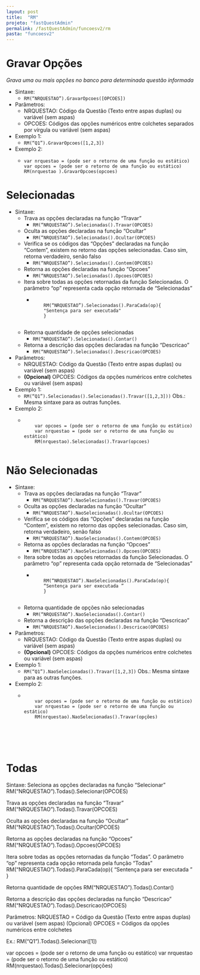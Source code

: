 ```yaml
---
layout: post
title:  "RM"
projeto: "fastQuestAdmin"
permalink: /fastQuestAdmin/funcoesv2/rm
pasta: "funcoesv2"
---
```


# Gravar Opções
*Grava uma ou mais opções no banco para determinada questão informada*

- Sintaxe: 
  - `RM(“NRQUESTAO”).GravarOpcoes([OPCOES])`
- Parâmetros:
  - NRQUESTAO: Código da Questão (Texto entre aspas duplas) ou variável (sem aspas)
  - OPCOES: Códigos das opções numéricos entre colchetes separados por vírgula ou variável (sem aspas)
- Exemplo 1:
  - `RM(“Q1”).GravarOpcoes([1,2,3])`
- Exemplo 2:
  - <pre>
    <code>var nrquestao = (pode ser o retorno de uma função ou estático)
    var opcoes = (pode ser o retorno de uma função ou estático)
    RM(nrquestao ).GravarOpcoes(opcoes)</code>
    </pre>


# Selecionadas

- Sintaxe:
  - Trava as opções declaradas na função “Travar” 
    - `RM(“NRQUESTAO”).Selecionadas().Travar(OPCOES)`
  - Oculta as opções declaradas na função “Ocultar”
    - `RM(“NRQUESTAO”).Selecionadas().Ocultar(OPCOES)`
  - Verifica se os códigos das “Opções” declaradas na função “Contem”, existem no retorno das opções selecionadas. Caso sim, retorna         verdadeiro, senão falso
    - `RM(“NRQUESTAO”).Selecionadas().Contem(OPCOES)`
  - Retorna as opções declaradas na função “Opcoes”
    - `RM(“NRQUESTAO”).Selecionadas().Opcoes(OPCOES)`
  - Itera sobre todas as opções retornadas da função Selecionadas. O parâmetro “op” representa cada opção retornada de “Selecionadas”
    - <pre>
        <code>
          RM(“NRQUESTAO”).Selecionadas().ParaCada(op){
          "Sentença para ser executada"
          }
        </code>
      </pre>
  - Retorna quantidade de opções selecionadas
    - `RM(“NRQUESTAO”).Selecionadas().Contar()`
  - Retorna a descrição das opções declaradas na função “Descricao”
    - `RM(“NRQUESTAO”).Selecionadas().Descricao(OPCOES)`
- Parâmetros:
  - NRQUESTAO: Código da Questão (Texto entre aspas duplas) ou variável (sem aspas)
  - **(Opcional)** OPCOES: Códigos da opções numéricos entre colchetes ou variável (sem aspas)
- Exemplo 1:
  - `RM(“Q1”).Selecionadas().Selecionadas().Travar([1,2,3]))`
    Obs.: Mesma sintaxe para as outras funções. 
- Exemplo 2:
  - <pre>
      <code>
        var opcoes = (pode ser o retorno de uma função ou estático)
        var nrquestao = (pode ser o retorno de uma função ou estático)
        RM(nrquestao).Selecionadas().Travar(opcoes)
      </code>
    </pre>


# Não Selecionadas

- Sintaxe:
  - Trava as opções declaradas na função “Travar” 
    - `RM(“NRQUESTAO”).NaoSelecionadas().Travar(OPCOES)`
  - Oculta as opções declaradas na função “Ocultar”
    - `RM(“NRQUESTAO”).NaoSelecionadas().Ocultar(OPCOES)`
  - Verifica se os códigos das “Opções” declaradas na função “Contem”, existem no retorno das opções selecionadas. Caso sim, retorna         verdadeiro, senão falso
    - `RM(“NRQUESTAO”).NaoSelecionadas().Contem(OPCOES)`
  - Retorna as opções declaradas na função “Opcoes”
    - `RM(“NRQUESTAO”).NaoSelecionadas().Opcoes(OPCOES)`
  - Itera sobre todas as opções retornadas da função Selecionadas. O parâmetro “op” representa cada opção retornada de “Selecionadas”
    - <pre>
        <code>
          RM(“NRQUESTAO”).NaoSelecionadas().ParaCada(op){
          “Sentença para ser executada ”
          }
         </code>
      </pre>
  - Retorna quantidade de opções não selecionadas
    - `RM(“NRQUESTAO”).NaoSelecionadas().Contar()`
  - Retorna a descrição das opções declaradas na função “Descricao”
    - `RM(“NRQUESTAO”).NaoSelecionadas().Descricao(OPCOES)`
- Parâmetros:
    - NRQUESTAO: Código da Questão (Texto entre aspas duplas) ou variável (sem aspas)
    - **(Opcional)** OPCOES: Códigos da opções numéricos entre colchetes ou variável (sem aspas)
- Exemplo 1:
  - `RM(“Q1”).NaoSelecionadas().Travar([1,2,3])`
  Obs.: Mesma sintaxe para as outras funções.
- Exemplo 2:  
  - <pre>
      <code>
        var opcoes = (pode ser o retorno de uma função ou estático)
        var nrquestao = (pode ser o retorno de uma função ou estático)
        RM(nrquestao).NaoSelecionadas().Travar(opções)
      </code>
    <pre>


# Todas

Sintaxe:
Seleciona as opções declaradas na função “Selecionar” 
RM(“NRQUESTAO”).Todas().Selecionar(OPCOES)

Trava as opções declaradas na função “Travar” 
RM(“NRQUESTAO”).Todas().Travar(OPCOES)

Oculta as opções declaradas na função “Ocultar”
RM(“NRQUESTAO”).Todas().Ocultar(OPCOES)

Retorna as opções declaradas na função “Opcoes”
RM(“NRQUESTAO”).Todas().Opcoes(OPCOES)

Itera sobre todas as opções retornadas da função “Todas”. O parâmetro “op” representa cada opção retornada pela função “Todas”
RM(“NRQUESTAO”).Todas().ParaCada(op){ 
“Sentença para ser executada ”
}

Retorna quantidade de opções
RM(“NRQUESTAO”).Todas().Contar()

Retorna a descrição das opções declaradas na função “Descricao”
RM(“NRQUESTAO”).Todas().Descricao(OPCOES)

Parâmetros:
NRQUESTAO = Código da Questão (Texto entre aspas duplas) ou variável (sem aspas)
(Opcional) OPCOES = Códigos da opções numéricos entre colchetes

Ex.:
RM(“Q1”).Todas().Selecionar([1])

var opcoes = (pode ser o retorno de uma função ou estático)
var nrquestao = (pode ser o retorno de uma função ou estático)
RM(nrquestao).Todas().Selecionar(opções)
